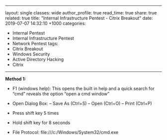---
layout: single
classes: wide
author_profile: true
read_time: true
share: true
related: true
title:  "Internal Infrastructure Pentest - Citrix Breakout"
date:   2019-07-07 14:32:10 +1000
categories:
  - Internal Pentest
  - Internal Infrastructure Pentest
  - Network Pentest
tags:
  - Citrix Breakout
  - Windows Security
  - Active Directory Hacking
  - Citrix
 ---
 
 <B>Method 1:</B>

- F1 (windows help): This opens the built in help and a quick search for “cmd” reveals the option “open a cmd window”

- Open Dialog Box: 
  – Save As (Ctrl+S)
  – Open (Ctrl+O)
  – Print (Ctrl+P)
  
- Press shift key 5 times

- Hold shift key for 8 seconds

- File Protocol: file:///c:/Windows/System32/cmd.exe
